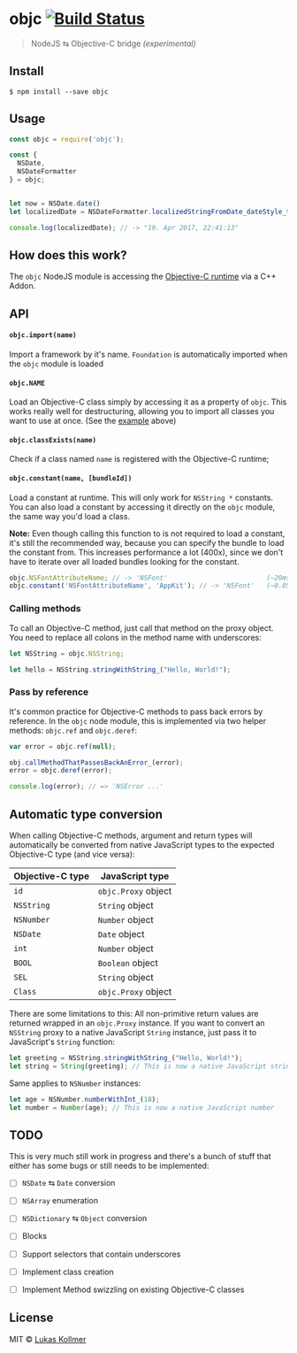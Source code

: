 # objc [![Build Status](https://travis-ci.org/lukaskollmer/objc.svg?branch=master)](https://travis-ci.org/lukaskollmer/objc)

> NodeJS ⇆ Objective-C bridge _(experimental)_


## Install

```
$ npm install --save objc
```


## Usage

```js
const objc = require('objc');

const {
  NSDate,
  NSDateFormatter
} = objc;


let now = NSDate.date()
let localizedDate = NSDateFormatter.localizedStringFromDate_dateStyle_timeStyle_(now, 2, 2);

console.log(localizedDate); // -> "19. Apr 2017, 22:41:13"

```

## How does this work?
The `objc` NodeJS module is accessing the [Objective-C runtime](https://developer.apple.com/reference/objectivec/objective_c_runtime) via a C++ Addon.

## API

#### `objc.import(name)`
Import a framework by it's name. `Foundation` is automatically imported when the `objc` module is loaded


#### `objc.NAME`
Load an Objective-C class simply by accessing it as a property of `objc`. This works really well for destructuring, allowing you to import all classes you want to use at once. (See the [example](#usage) above)


#### `objc.classExists(name)`
Check if a class named `name` is registered with the Objective-C runtime;


#### `objc.constant(name, [bundleId])`
Load a constant at runtime. This will only work for `NSString *` constants. You can also load a constant by accessing it directly on the `objc` module, the same way you'd load a class.

**Note:**
Even though calling this function to is not required to load a constant, it's still the recommended way, because you can specify the bundle to load the constant from. This increases performance a lot (400x), since we don't have to iterate over all loaded bundles looking for the constant.
```js
objc.NSFontAttributeName; // -> 'NSFont'                         (~20ms)
objc.constant('NSFontAttributeName', 'AppKit'); // -> 'NSFont'   (~0.05ms)
```


### Calling methods
To call an Objective-C method, just call that method on the proxy object. You need to replace all colons in the method name with underscores:
```js
let NSString = objc.NSString;

let hello = NSString.stringWithString_("Hello, World!");
```

### Pass by reference
It's common practice for Objective-C methods to pass back errors by reference.
In the `objc` node module, this is implemented via two helper methods: `objc.ref` and `objc.deref`:

```js
var error = objc.ref(null);

obj.callMethodThatPassesBackAnError_(error);
error = objc.deref(error);

console.log(error); // => 'NSError ...'
```


## Automatic type conversion
When calling Objective-C methods, argument and return types will automatically be converted from native JavaScript types to the expected Objective-C type (and vice versa):

| Objective-C type  | JavaScript type     |
| ----------------- | ------------------- |
| `id`              | `objc.Proxy` object |
| `NSString`        | `String` object     |
| `NSNumber`        | `Number` object     |
| `NSDate`          | `Date` object       |
| `int`             | `Number` object     |
| `BOOL`            | `Boolean` object    |
| `SEL`             | `String` object     |
| `Class`           | `objc.Proxy` object |

There are some limitations to this: All non-primitive return values are returned wrapped in an `objc.Proxy` instance. If you want to convert an `NSString` proxy to a native JavaScript `String` instance, just pass it to JavaScript's `String` function:
```js
let greeting = NSString.stringWithString_("Hello, World!");
let string = String(greeting); // This is now a native JavaScript string
```

Same applies to `NSNumber` instances:
```js
let age = NSNumber.numberWithInt_(18);
let number = Number(age); // This is now a native JavaScript number
```

## TODO
This is very much still work in progress and there's a bunch of stuff that either has some bugs or still needs to be implemented:
- [ ] `NSDate` ⇆ `Date` conversion
- [ ] `NSArray` enumeration
- [ ] `NSDictionary` ⇆ `Object` conversion
- [ ] Blocks
- [ ] Support selectors that contain underscores
- [ ] Implement class creation
- [ ] Implement Method swizzling on existing Objective-C classes


## License

MIT © [Lukas Kollmer](https://lukas.vip)

